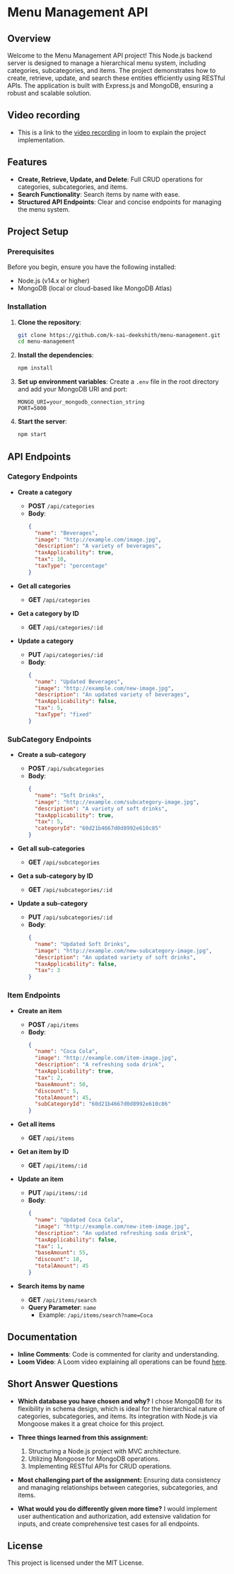 # Menu Management API

## Overview
Welcome to the Menu Management API project! This Node.js backend server is designed to manage a hierarchical menu system, including categories, subcategories, and items. The project demonstrates how to create, retrieve, update, and search these entities efficiently using RESTful APIs. The application is built with Express.js and MongoDB, ensuring a robust and scalable solution.

## Video recording
- This is a link to the [video recording](https://www.loom.com/share/d5aa2b248b454ab5a24a8be30d91f1f2?sid=3c4ae285-0b64-4fcb-8aad-853d7fa75e42) in loom to explain the project implementation. 

## Features
- **Create, Retrieve, Update, and Delete**: Full CRUD operations for categories, subcategories, and items.
- **Search Functionality**: Search items by name with ease.
- **Structured API Endpoints**: Clear and concise endpoints for managing the menu system.

## Project Setup

### Prerequisites
Before you begin, ensure you have the following installed:
- Node.js (v14.x or higher)
- MongoDB (local or cloud-based like MongoDB Atlas)

### Installation
1. **Clone the repository**:
   ```bash
   git clone https://github.com/k-sai-deekshith/menu-management.git
   cd menu-management
   ```

2. **Install the dependencies**:
   ```bash
   npm install
   ```

3. **Set up environment variables**:
   Create a `.env` file in the root directory and add your MongoDB URI and port:
   ```env
   MONGO_URI=your_mongodb_connection_string
   PORT=5000
   ```

4. **Start the server**:
   ```bash
   npm start
   ```

## API Endpoints

### Category Endpoints
- **Create a category**
  - **POST** `/api/categories`
  - **Body**:
    ```json
    {
      "name": "Beverages",
      "image": "http://example.com/image.jpg",
      "description": "A variety of beverages",
      "taxApplicability": true,
      "tax": 10,
      "taxType": "percentage"
    }
    ```

- **Get all categories**
  - **GET** `/api/categories`

- **Get a category by ID**
  - **GET** `/api/categories/:id`

- **Update a category**
  - **PUT** `/api/categories/:id`
  - **Body**:
    ```json
    {
      "name": "Updated Beverages",
      "image": "http://example.com/new-image.jpg",
      "description": "An updated variety of beverages",
      "taxApplicability": false,
      "tax": 5,
      "taxType": "fixed"
    }
    ```

### SubCategory Endpoints
- **Create a sub-category**
  - **POST** `/api/subcategories`
  - **Body**:
    ```json
    {
      "name": "Soft Drinks",
      "image": "http://example.com/subcategory-image.jpg",
      "description": "A variety of soft drinks",
      "taxApplicability": true,
      "tax": 5,
      "categoryId": "60d21b4667d0d8992e610c85"
    }
    ```

- **Get all sub-categories**
  - **GET** `/api/subcategories`

- **Get a sub-category by ID**
  - **GET** `/api/subcategories/:id`

- **Update a sub-category**
  - **PUT** `/api/subcategories/:id`
  - **Body**:
    ```json
    {
      "name": "Updated Soft Drinks",
      "image": "http://example.com/new-subcategory-image.jpg",
      "description": "An updated variety of soft drinks",
      "taxApplicability": false,
      "tax": 3
    }
    ```

### Item Endpoints
- **Create an item**
  - **POST** `/api/items`
  - **Body**:
    ```json
    {
      "name": "Coca Cola",
      "image": "http://example.com/item-image.jpg",
      "description": "A refreshing soda drink",
      "taxApplicability": true,
      "tax": 2,
      "baseAmount": 50,
      "discount": 5,
      "totalAmount": 45,
      "subCategoryId": "60d21b4667d0d8992e610c86"
    }
    ```

- **Get all items**
  - **GET** `/api/items`

- **Get an item by ID**
  - **GET** `/api/items/:id`

- **Update an item**
  - **PUT** `/api/items/:id`
  - **Body**:
    ```json
    {
      "name": "Updated Coca Cola",
      "image": "http://example.com/new-item-image.jpg",
      "description": "An updated refreshing soda drink",
      "taxApplicability": false,
      "tax": 1,
      "baseAmount": 55,
      "discount": 10,
      "totalAmount": 45
    }
    ```

- **Search items by name**
  - **GET** `/api/items/search`
  - **Query Parameter**: `name`
    - Example: `/api/items/search?name=Coca`

## Documentation
- **Inline Comments**: Code is commented for clarity and understanding.
- **Loom Video**: A Loom video explaining all operations can be found [here](https://www.loom.com/share/d5aa2b248b454ab5a24a8be30d91f1f2).

## Short Answer Questions

- **Which database you have chosen and why?**
  I chose MongoDB for its flexibility in schema design, which is ideal for the hierarchical nature of categories, subcategories, and items. Its integration with Node.js via Mongoose makes it a great choice for this project.

- **Three things learned from this assignment:**
  1. Structuring a Node.js project with MVC architecture.
  2. Utilizing Mongoose for MongoDB operations.
  3. Implementing RESTful APIs for CRUD operations.

- **Most challenging part of the assignment:**
  Ensuring data consistency and managing relationships between categories, subcategories, and items.

- **What would you do differently given more time?**
  I would implement user authentication and authorization, add extensive validation for inputs, and create comprehensive test cases for all endpoints.

## License
This project is licensed under the MIT License. 
